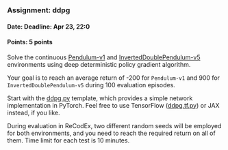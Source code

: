 ### Assignment: ddpg
#### Date: Deadline: Apr 23, 22:0
#### Points: 5 points

Solve the continuous [Pendulum-v1](https://gymnasium.farama.org/environments/classic_control/pendulum/)
and [InvertedDoublePendulum-v5](https://gymnasium.farama.org/environments/mujoco/inverted_double_pendulum/)
environments using deep deterministic policy gradient algorithm.

Your goal is to reach an average return of -200 for `Pendulum-v1` and 900 for `InvertedDoublePendulum-v5`
during 100 evaluation episodes.

Start with the [ddpg.py](https://github.com/ufal/npfl139/tree/master/labs/08/ddpg.py)
template, which provides a simple network implementation in PyTorch. Feel free
to use TensorFlow ([ddpg.tf.py](https://github.com/ufal/npfl139/tree/master/labs/08/ddpg.tf.py))
or JAX instead, if you like.

During evaluation in ReCodEx, two different random seeds will be employed for
both environments, and you need to reach the required return on all of them.
Time limit for each test is 10 minutes.

